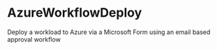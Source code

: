 # AzureWorkflowDeploy
Deploy a workload to Azure via a Microsoft Form using an email based approval workflow
